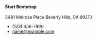#### **Start Bootstrap**

3481 Melrose Place
Beverly Hills, CA 90210

<ul class="list-unstyled">
    <li><i class="fa fa-phone fa-fw"></i> (123) 456-7890</li>
    <li><i class="fa fa-envelope-o fa-fw"></i>  <a href="mailto:name@example.com">name@example.com</a></li>
</ul>